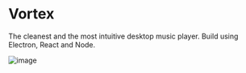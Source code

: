 # Vortex
The cleanest and the most intuitive desktop music player. Build using Electron, React and Node.

![image](https://github.com/user-attachments/assets/9b2e52bb-107a-464f-b5ac-1fe3d309af67)
